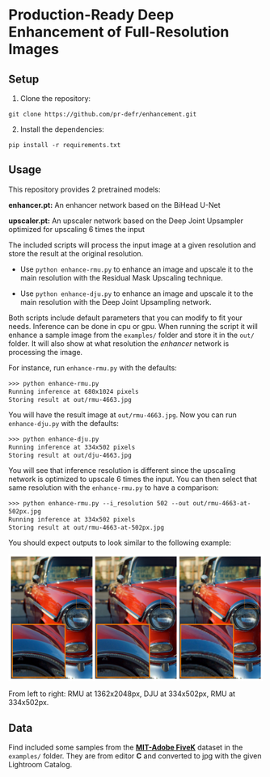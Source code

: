 # Production-Ready Deep Enhancement of Full-Resolution Images

## Setup

1. Clone the repository:

```
git clone https://github.com/pr-defr/enhancement.git
```

2. Install the dependencies:

```
pip install -r requirements.txt
```

## Usage

This repository provides 2 pretrained models:

**enhancer.pt:** An enhancer network based on the BiHead U-Net

**upscaler.pt:** An upscaler network based on the Deep Joint Upsampler optimized for upscaling 6 times the input

The included scripts will process the input image at a given resolution and store the result at the original resolution.

* Use `python enhance-rmu.py` to enhance an image and upscale it to the main resolution with the Residual Mask Upscaling technique.

* Use `python enhance-dju.py` to enhance an image and upscale it to the main resolution with the Deep Joint Upsampling network.

Both scripts include default parameters that you can modify to fit your needs. Inference can be done in cpu or gpu.
When running the script it will enhance a sample image from the `examples/` folder and store it in the `out/` folder.
It will also show at what resolution the *enhancer* network is processing the image.

For instance, run `enhance-rmu.py` with the defaults:

```
>>> python enhance-rmu.py
Running inference at 680x1024 pixels
Storing result at out/rmu-4663.jpg
```

You will have the result image at `out/rmu-4663.jpg`. Now you can run `enhance-dju.py` with the defaults:

```
>>> python enhance-dju.py
Running inference at 334x502 pixels
Storing result at out/dju-4663.jpg
```

You will see that inference resolution is different since the upscaling network is optimized to upscale 6 times the input.
You can then select that same resolution with the `enhance-rmu.py` to have a comparison:

```
>>> python enhance-rmu.py --i_resolution 502 --out out/rmu-4663-at-502px.jpg
Running inference at 334x502 pixels
Storing result at out/rmu-4663-at-502px.jpg
```

You should expect outputs to look similar to the following example:

![demo.png](demo.png)

From left to right: RMU at 1362x2048px, DJU at 334x502px, RMU at 334x502px.

## Data

Find included some samples from the [**MIT-Adobe FiveK**](https://data.csail.mit.edu/graphics/fivek/) dataset in the `examples/` folder. They are from editor **C** and converted to jpg with the  given Lightroom Catalog. 